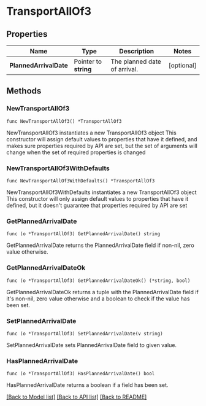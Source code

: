 # TransportAllOf3

## Properties

Name | Type | Description | Notes
------------ | ------------- | ------------- | -------------
**PlannedArrivalDate** | Pointer to **string** | The planned date of arrival.  | [optional] 

## Methods

### NewTransportAllOf3

`func NewTransportAllOf3() *TransportAllOf3`

NewTransportAllOf3 instantiates a new TransportAllOf3 object
This constructor will assign default values to properties that have it defined,
and makes sure properties required by API are set, but the set of arguments
will change when the set of required properties is changed

### NewTransportAllOf3WithDefaults

`func NewTransportAllOf3WithDefaults() *TransportAllOf3`

NewTransportAllOf3WithDefaults instantiates a new TransportAllOf3 object
This constructor will only assign default values to properties that have it defined,
but it doesn't guarantee that properties required by API are set

### GetPlannedArrivalDate

`func (o *TransportAllOf3) GetPlannedArrivalDate() string`

GetPlannedArrivalDate returns the PlannedArrivalDate field if non-nil, zero value otherwise.

### GetPlannedArrivalDateOk

`func (o *TransportAllOf3) GetPlannedArrivalDateOk() (*string, bool)`

GetPlannedArrivalDateOk returns a tuple with the PlannedArrivalDate field if it's non-nil, zero value otherwise
and a boolean to check if the value has been set.

### SetPlannedArrivalDate

`func (o *TransportAllOf3) SetPlannedArrivalDate(v string)`

SetPlannedArrivalDate sets PlannedArrivalDate field to given value.

### HasPlannedArrivalDate

`func (o *TransportAllOf3) HasPlannedArrivalDate() bool`

HasPlannedArrivalDate returns a boolean if a field has been set.


[[Back to Model list]](../README.md#documentation-for-models) [[Back to API list]](../README.md#documentation-for-api-endpoints) [[Back to README]](../README.md)


